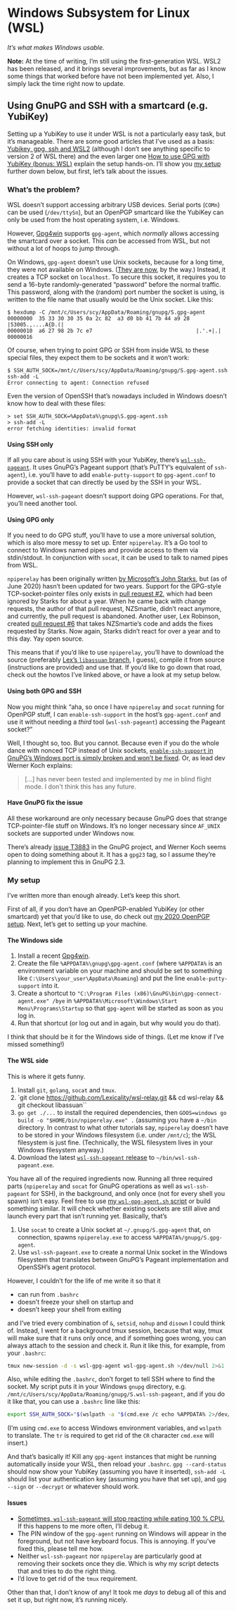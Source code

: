 # Windows Subsystem for Linux (WSL)

_It’s what makes Windows usable._

**Note:**
At the time of writing, I’m still using the first-generation WSL.
WSL2 has been released, and it brings several improvements, but as far as I know some things that worked before have not been implemented yet.
Also, I simply lack the time right now to update.

## Using GnuPG and SSH with a smartcard (e.g. YubiKey)

Setting up a YubiKey to use it under WSL is not a particularly easy task, but it’s manageable.
There are some good articles that I’ve used as a basis:
[Yubikey, gpg, ssh and WSL2](https://blog.nimamoh.net/yubi-key-gpg-wsl2/) (although I don’t see anything specific to version 2 of WSL there) and the even larger one [How to use GPG with YubiKey (bonus: WSL)](https://codingnest.com/how-to-use-gpg-with-yubikey-wsl/) explain the setup hands-on.
I’ll show you [my setup](#my-setup) further down below, but first, let’s talk about the issues.

### What’s the problem?

WSL doesn’t support accessing arbitrary USB devices.
Serial ports (`COMn`) can be used (`/dev/ttySn`), but an OpenPGP smartcard like the YubiKey can only be used from the host operating system, i.e. Windows.

However, [Gpg4win](https://gpg4win.de/) supports `gpg-agent`, which _normally_ allows accessing the smartcard over a socket.
This _can_ be accessed from WSL, but not without a lot of hoops to jump through.

On Windows, `gpg-agent` doesn’t use Unix sockets, because for a long time, they were not available on Windows.
([They are now](https://devblogs.microsoft.com/commandline/af_unix-comes-to-windows/), by the way.)
Instead, it creates a TCP socket on `localhost`.
To secure this socket, it requires you to send a 16-byte randomly-generated “password” before the normal traffic.
This password, along with the (random) port number the socket is using, is written to the file name that usually would be the Unix socket.
Like this:

```
$ hexdump -C /mnt/c/Users/scy/AppData/Roaming/gnupg/S.gpg-agent
00000000  35 33 30 30 35 0a 2c 82  a3 d0 bb 41 7b 44 a9 28  |53005.,....A{D.(|
00000010  a6 27 98 2b 7c e7                                 |.'.+|.|
00000016
```

Of course, when trying to point GPG or SSH from inside WSL to these special files, they expect them to be sockets and it won’t work:

```
$ SSH_AUTH_SOCK=/mnt/c/Users/scy/AppData/Roaming/gnupg/S.gpg-agent.ssh ssh-add -L
Error connecting to agent: Connection refused
```

Even the version of OpenSSH that’s nowadays included in Windows doesn’t know how to deal with these files:

```
> set SSH_AUTH_SOCK=%AppData%\gnupg\S.gpg-agent.ssh
> ssh-add -L
error fetching identities: invalid format
```

#### Using SSH only

If all you care about is using SSH with your YubiKey, there’s [`wsl-ssh-pageant`](https://github.com/benpye/wsl-ssh-pageant).
It uses GnuPG’s Pageant support (that’s PuTTY’s equivalent of `ssh-agent`), i.e. you’ll have to add `enable-putty-support` to `gpg-agent.conf` to provide a socket that can directly be used by the SSH in your WSL.

However, `wsl-ssh-pageant` doesn’t support doing GPG operations.
For that, you’ll need another tool.

#### Using GPG only

If you need to do GPG stuff, you’ll have to use a more universal solution, which is also more messy to set up.
Enter `npiperelay`.
It’s a Go tool to connect to Windows named pipes and provide access to them via stdin/stdout.
In conjunction with `socat`, it can be used to talk to named pipes from WSL.

`npiperelay` has been originally written [by Microsoft’s John Starks](https://github.com/jstarks/npiperelay), but (as of June 2020) hasn’t been updated for two years.
Support for the GPG-style TCP-socket-pointer files only exists in [pull request #2](https://github.com/jstarks/npiperelay/pull/2), which had been ignored by Starks for about a year.
When he came back with change requests, the author of that pull request, NZSmartie, didn’t react anymore, and currently, the pull request is abandoned.
Another user, Lex Robinson, created [pull request #6](https://github.com/jstarks/npiperelay/pull/6) that takes NZSmartie’s code and adds the fixes requested by Starks.
Now again, Starks didn’t react for over a year and to this day.
Yay open source.

This means that if you’d like to use `npiperelay`, you’ll have to download the source (preferably [Lex’s `libassuan` branch](https://github.com/Lexicality/wsl-relay/tree/libassuan), I guess), compile it from source (instructions are provided) and use that.
If you’d like to go down that road, check out the howtos I’ve linked above, or have a look at my setup below.

#### Using both GPG and SSH

Now you might think “aha, so once I have `npiperelay` and `socat` running for OpenPGP stuff, I can `enable-ssh-support` in the host’s `gpg-agent.conf` and use it without needing a _third_ tool (`wsl-ssh-pageant`) accessing the Pageant socket?”

Well, I thought so, too.
But you cannot.
Because even if you do the whole dance with nonced TCP instead of Unix sockets, [`enable-ssh-support` in GnuPG’s Windows port is simply broken and won’t be fixed](https://dev.gnupg.org/T4979).
Or, as lead dev Werner Koch explains:

> […] has never been tested and implemented by me in blind flight mode. I don't think this has any future.

#### Have GnuPG fix the issue

All these workaround are only necessary because GnuPG does that strange TCP-pointer-file stuff on Windows.
It’s no longer necessary since `AF_UNIX` sockets are supported under Windows now.

There’s already [issue T3883](https://dev.gnupg.org/T3883) in the GnuPG project, and Werner Koch seems open to doing something about it.
It has a `gpg23` tag, so I assume they’re planning to implement this in GnuPG 2.3.

### My setup

I’ve written more than enough already.
Let’s keep this short.

First of all, if you don’t have an OpenPGP-enabled YubiKey (or other smartcard) yet that you’d like to use, do check out [my 2020 OpenPGP setup](https://github.com/scy/knowledge/blob/master/src/openpgp.md#my-2020-openpgp-setup).
Next, let’s get to setting up your machine.

#### The Windows side

1. Install a recent [Gpg4win](https://gpg4win.de/).
2. Create the file `%APPDATA%\gnupg\gpg-agent.conf` (where `%APPDATA%` is an environment variable on your machine and should be set to something like `C:\Users\your_user\AppData\Roaming`) and put the line `enable-putty-support` into it.
3. Create a shortcut to `"C:\Program Files (x86)\GnuPG\bin\gpg-connect-agent.exe" /bye` in `%APPDATA%\Microsoft\Windows\Start Menu\Programs\Startup` so that `gpg-agent` will be started as soon as you log in.
4. Run that shortcut (or log out and in again, but why would you do that).

I think that should be it for the Windows side of things.
(Let me know if I’ve missed something!)

#### The WSL side

This is where it gets funny.

1. Install `git`, `golang`, `socat` and `tmux`.
2. `git clone https://github.com/Lexicality/wsl-relay.git && cd wsl-relay && git checkout libassuan``
3. `go get ./...` to install the required dependencies, then `GOOS=windows go build -o "$HOME/bin/npiperelay.exe" .` (assuming you have a `~/bin` directory. In contrast to what other tutorials say, `npiperelay` doesn’t have to be stored in your Windows filesystem (i.e. under `/mnt/c`); the WSL filesystem is just fine. (Technically, the WSL filesystem lives in your Windows filesystem anyway.)
4. Download the latest [`wsl-ssh-pageant` release](https://github.com/benpye/wsl-ssh-pageant/releases) to `~/bin/wsl-ssh-pageant.exe`.

You have all of the required ingredients now.
Running all three required parts (`npiperelay` and `socat` for GnuPG operations as well as `wsl-ssh-pageant` for SSH), in the background, and only once (not for every shell you spawn) isn’t easy.
Feel free to use [my `wsl-gpg-agent.sh` script](https://github.com/scy/dotfiles/blob/master/bin/wsl-gpg-agent.sh) or build something similar.
It will check whether existing sockets are still alive and launch every part that isn’t running yet.
Basically, that’s

1. Use `socat` to create a Unix socket at `~/.gnupg/S.gpg-agent` that, on connection, spawns `npiperelay.exe` to access `%APPDATA%/gnupg/S.gpg-agent`.
2. Use `wsl-ssh-pageant.exe` to create a normal Unix socket in the Windows filesystem that translates between GnuPG’s Pageant implementation and OpenSSH’s agent protocol.

However, I couldn’t for the life of me write it so that it

* can run from `.bashrc`
* doesn’t freeze your shell on startup and
* doesn’t keep your shell from exiting

and I’ve tried every combination of `&`, `setsid`, `nohup` and `disown` I could think of.
Instead, I went for a background tmux session, because that way, tmux will make sure that it runs only once, and if something goes wrong, you can always attach to the session and check it.
Run it like this, for example, from your `.bashrc`:

```sh
tmux new-session -d -s wsl-gpg-agent wsl-gpg-agent.sh >/dev/null 2>&1
```

Also, while editing the `.bashrc`, don’t forget to tell SSH where to find the socket.
My script puts it in your Windows `gnupg` directory, e.g. `/mnt/c/Users/scy/AppData/Roaming/gnupg/S.wsl-ssh-pageant`, and if you do it like that, you can use a `.bashrc` line like this:

```sh
export SSH_AUTH_SOCK="$(wslpath -a "$(cmd.exe /c echo %APPDATA% 2>/dev/null | tr -d '\r')")/gnupg/S.wsl-ssh-pageant"
```

(I’m using `cmd.exe` to access Windows environment variables, and `wslpath` to translate. The `tr` is required to get rid of the `CR` character `cmd.exe` will insert.)

And that’s basically it!
Kill any `gpg-agent` instances that might be running automatically inside your WSL, then reload your `.bashrc`.
`gpg --card-status` should now show your YubiKey (assuming you have it inserted), `ssh-add -L` should list your authentication key (assuming you have that set up), and `gpg --sign` or `--decrypt` or whatever should work.

#### Issues

* [Sometimes, `wsl-ssh-pageant` will stop reacting while eating 100 % CPU.](https://twitter.com/scy/status/1282414463090597889) If this happens to me more often, I’ll debug it.
* The PIN window of the `gpg-agent` running on Windows will appear in the foreground, but not have keyboard focus. This is annoying. If you’ve fixed this, please tell me how.
* Neither `wsl-ssh-pageant` nor `npiperelay` are particularly good at removing their sockets once they die. Which is why my script detects that and tries to do the right thing.
* I’d love to get rid of the `tmux` requirement.

Other than that, I don’t know of any!
It took me _days_ to debug all of this and set it up, but right now, it’s running nicely.

